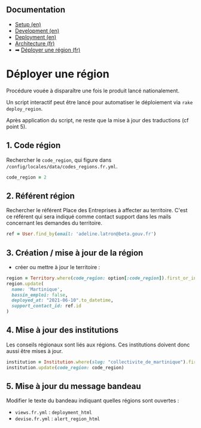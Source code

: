 ## Documentation

* [Setup (en)](01-setup.md)
* [Development (en)](02-development.md)
* [Deployment (en)](03-deployment.md)
* [Architecture (fr)](04-architecture.md)
* ➡ [Déployer une région (fr)](05-deployer-une-region.md)

# Déployer une région

Procédure vouée à disparaître une fois le produit lancé nationalement.

Un script interactif peut être lancé pour automatiser le déploiement via `rake deploy_region`.

Après application du script, ne reste que la mise à jour des traductions (cf point 5).

## 1. Code région

Rechercher le `code_region`, qui figure dans `/config/locales/data/codes_regions.fr.yml`.

```ruby
code_region = 2
```

## 2. Référent région

Rechercher le référent Place des Entreprises à affecter au territoire. C'est ce référent qui sera indiqué comme contact support dans les mails concernant les demandes du territoire.

```ruby
ref = User.find_by(email: 'adeline.latron@beta.gouv.fr')
```

## 3. Création / mise à jour de la région

- créer ou mettre à jour le territoire :

```ruby
region = Territory.where(code_region: option[:code_region]).first_or_initialize
region.update(
  name: 'Martinique',
  bassin_emploi: false,
  deployed_at: "2021-06-10".to_datetime,
  support_contact_id: ref.id
)
```

## 4. Mise à jour des institutions

Les conseils régionaux sont liés aux régions. Ces institutions doivent donc aussi être mises à jour.

```ruby
institution = Institution.where(slug: "collectivite_de_martinique").first_or_initialize
institution.update(code_region: code_region)
```

## 5. Mise à jour du message bandeau

Modifier le texte du bandeau indiquant quelles régions sont ouvertes :
- `views.fr.yml` : `deployment_html`
- `devise.fr.yml` : `alert_region_html`







